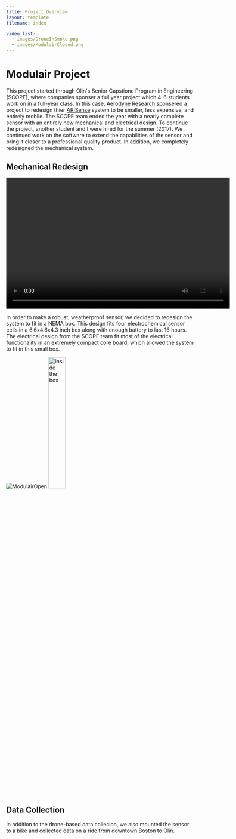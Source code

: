 ```yaml
---
title: Project Overview
layout: template
filename: index

video_list:
  - images/DroneInSmoke.png
  - images/ModulairClosed.png
---
```


# Modulair Project

This project started through Olin's Senior Capstione Program in Engineering (SCOPE), where companies sponser a full year project which 4-6 students work on in a full-year class. In this case, [Aerodyne Research](http://www.aerodyne.com/) sponsered a project to redesign thier [ARISense](https://arisense.io/) system to be smaller, less expensive, and entirely mobile. The SCOPE team ended the year with a nearly complete sensor with an entirely new mechanical and electrical design. To continue the project, another student and I were hired for the summer (2017). We continued work on the software to extend the capabilities of the sensor and bring it closer to a professional quality product. In addition, we completely redesigned the mechanical system.

## Mechanical Redesign

<p style="text-align:center">
<video width="600" height="350" controls>
  <source src="images/ModulairMechanical.mp4" type="video/mp4">
        Your browser won't let you see the cool video. :(
</video>
</p>

In order to make a robust, weatherproof sensor, we decided to redesign the system to fit in a NEMA box. This design fits four electrochemical sensor cells in a 6.6x4.6x4.3 inch box along with enough battery to last 16 hours. The electrical design from the SCOPE team fit most of the electrical functionality in an extremely compact core board, which allowed the system to fit in this small box. 

![ModulairOpen](images/ModulairOpen.png)
<img src="images/ModulairOpen.png" alt="inside the box" width="30%">
## Data Collection

In addition to the drone-based data collecion, we also mounted the sensor to a bike and collected data on a ride from downtown Boston to Olin. 

